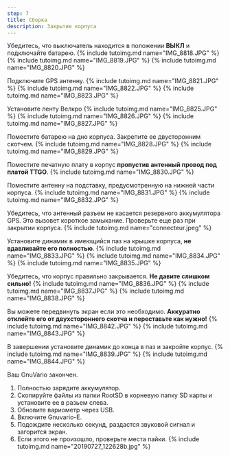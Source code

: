 ```yaml
---
step: 7
title: Сборка
description: Закрытие корпуса
---
```


Убедитесь, что выключатель находится в положении **ВЫКЛ** и подключайте батарею.
{% include tutoimg.md name="IMG_8818.JPG" %}
{% include tutoimg.md name="IMG_8819.JPG" %}
{% include tutoimg.md name="IMG_8820.JPG" %}

Подключите GPS антенну.
{% include tutoimg.md name="IMG_8821.JPG" %}
{% include tutoimg.md name="IMG_8822.JPG" %}
{% include tutoimg.md name="IMG_8823.JPG" %}

Установите ленту Велкро
{% include tutoimg.md name="IMG_8825.JPG" %}
{% include tutoimg.md name="IMG_8826.JPG" %}
{% include tutoimg.md name="IMG_8827.JPG" %}

Поместите батарею на дно корпуса. Закрепите ее двусторонним скотчем.
{% include tutoimg.md name="IMG_8828.JPG" %}
{% include tutoimg.md name="IMG_8829.JPG" %}

Поместите печатную плату в корпус **пропустив антенный провод под платой TTGO**.
{% include tutoimg.md name="IMG_8830.JPG" %}

Поместите антенну на подставку, предусмотренную на нижней части корпуса.
{% include tutoimg.md name="IMG_8831.JPG" %}
{% include tutoimg.md name="IMG_8832.JPG" %}

Убедитесь, что антенный разъем не касается резервного аккумулятора GPS. Это вызовет короткое замыкание. Проверьте еще раз при закрытии корпуса.
{% include tutoimg.md name="connecteur.jpeg" %}

Установите динамик в имеющийся паз на крышке корпуса, **не вдавливайте его полностью**.
{% include tutoimg.md name="IMG_8833.JPG" %}
{% include tutoimg.md name="IMG_8834.JPG" %}
{% include tutoimg.md name="IMG_8835.JPG" %}

Убедитесь, что корпус правильно закрывается. **Не давите слишком сильно!**
{% include tutoimg.md name="IMG_8836.JPG" %}
{% include tutoimg.md name="IMG_8837.JPG" %}
{% include tutoimg.md name="IMG_8838.JPG" %}

Вы можете передвинуть экран если это необходимо. **Аккуратно отклейте его от двухстороннего скотча и переставьте как нужно!**
{% include tutoimg.md name="IMG_8842.JPG" %}
{% include tutoimg.md name="IMG_8843.JPG" %}

В завершении установите динамик до конца в паз и закройте корпус.
{% include tutoimg.md name="IMG_8839.JPG" %}
{% include tutoimg.md name="IMG_8844.JPG" %}

Ваш GnuVario закончен.
1. Полностью зарядите аккумулятор.
2. Скопируйте файлы из папки RootSD в корневую папку SD карты и установите ее в разьем слева.
3. Обновите вариометр через USB.
4. Включите Gnuvario-E.
5. Подождите несколько секунд, раздастся звуковой сигнал и загорится экран.
6. Если этого не произошло, проверьте места пайки.
{% include tutoimg.md name="20190727_122628b.jpg" %}

